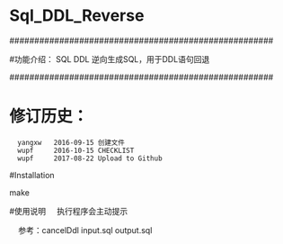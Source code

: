 # Sql_DDL_Reverse
#####################################################

#功能介绍：
      SQL DDL 逆向生成SQL，用于DDL语句回退

#####################################################
# 修订历史：
      yangxw   2016-09-15 创建文件
      wupf     2016-10-15 CHECKLIST
      wupf     2017-08-22 Upload to Github

#Installation

   make
   
#使用说明
     执行程序会主动提示
     
     参考：cancelDdl input.sql output.sql
